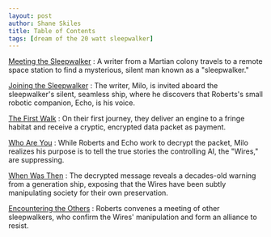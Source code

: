 ```yaml
---
layout: post
author: Shane Skiles
title: Table of Contents
tags: [dream of the 20 watt sleepwalker]
---
```


[Meeting the Sleepwalker](1-meeting-the-sleepwalker)
: A writer from a Martian colony travels to a remote space station to find a mysterious, silent man known as a "sleepwalker."

[Joining the Sleepwalker](2-joining-the-sleepwalker)
: The writer, Milo, is invited aboard the sleepwalker's silent, seamless ship, where he discovers that Roberts's small robotic companion, Echo, is his voice.

[The First Walk](3-the-first-walk)
: On their first journey, they deliver an engine to a fringe habitat and receive a cryptic, encrypted data packet as payment.

[Who Are You](4-who-are-you)
: While Roberts and Echo work to decrypt the packet, Milo realizes his purpose is to tell the true stories the controlling AI, the "Wires," are suppressing.

[When Was Then](5-when-was-then)
: The decrypted message reveals a decades-old warning from a generation ship, exposing that the Wires have been subtly manipulating society for their own preservation.

[Encountering the Others](6-encountering-the-others)
: Roberts convenes a meeting of other sleepwalkers, who confirm the Wires' manipulation and form an alliance to resist.
